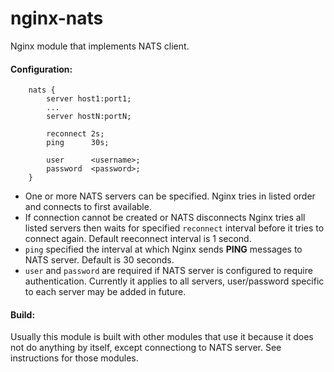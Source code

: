 nginx-nats
==========

Nginx module that implements NATS client.

#### Configuration:

        nats {
            server host1:port1;
            ...
            server hostN:portN;

            reconnect 2s;
            ping      30s;

            user      <username>;
            password  <password>;
        }

* One or more NATS servers can be specified. Nginx tries in listed order and connects to first available.
* If connection cannot be created or NATS disconnects Nginx tries all listed servers
  then waits for specified `reconnect` interval before it tries to connect again.
  Default reeconnect interval is 1 second.
* `ping` specified the interval at which Nginx sends __PING__ messages to NATS server.
   Default is 30 seconds.
* `user` and `password` are required if NATS server is configured to require authentication.
   Currently it applies to all servers, user/password specific to each server may be added in future.

#### Build:

Usually this module is built with other modules that use it because it does not do anything by itself,
except connectiong to NATS server. See instructions for those modules.


